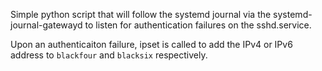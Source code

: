 Simple python script that will follow the systemd journal via the
systemd-journal-gatewayd to listen for authentication failures on
the sshd.service.

Upon an authenticaiton failure, ipset is called to add the IPv4 or IPv6 address to `blackfour` and `blacksix` respectively.


